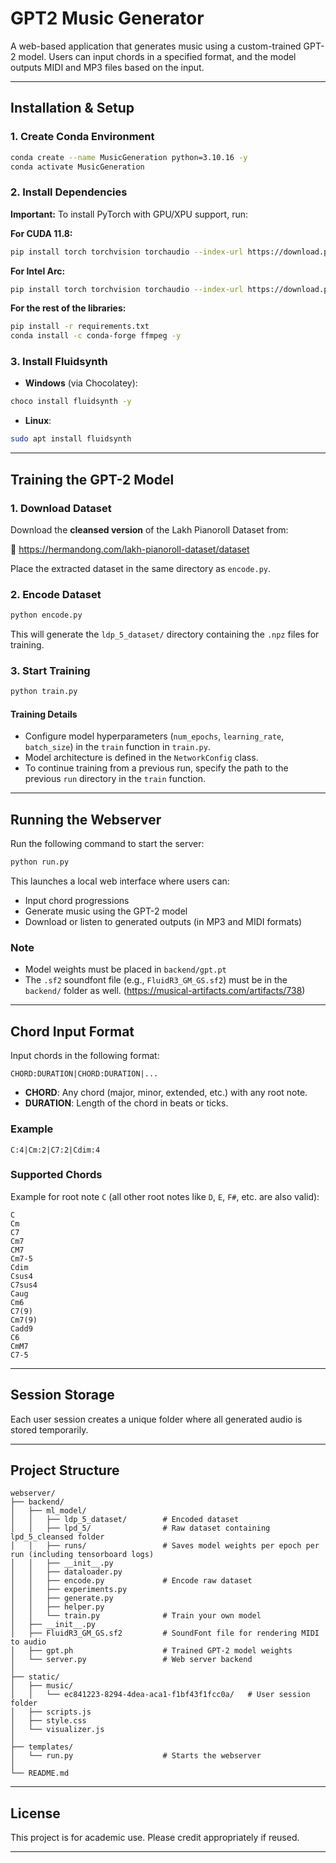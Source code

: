 # GPT2 Music Generator

A web-based application that generates music using a custom-trained GPT-2 model. Users can input chords in a specified format, and the model outputs MIDI and MP3 files based on the input.

---
## Installation & Setup

### 1. Create Conda Environment

```bash
conda create --name MusicGeneration python=3.10.16 -y
conda activate MusicGeneration
```

### 2. Install Dependencies

**Important:** To install PyTorch with GPU/XPU support, run:


**For CUDA 11.8:**

```bash
pip install torch torchvision torchaudio --index-url https://download.pytorch.org/whl/cu118
```

**For Intel Arc:**

```bash
pip install torch torchvision torchaudio --index-url https://download.pytorch.org/whl/test/xpu
```

**For the rest of the libraries:**

```bash
pip install -r requirements.txt
conda install -c conda-forge ffmpeg -y
```

### 3. Install Fluidsynth

- **Windows** (via Chocolatey):

```bash
choco install fluidsynth -y
```

- **Linux**:

```bash
sudo apt install fluidsynth
```

---

## Training the GPT-2 Model

### 1. Download Dataset

Download the **cleansed version** of the Lakh Pianoroll Dataset from:

🔗 https://hermandong.com/lakh-pianoroll-dataset/dataset

Place the extracted dataset in the same directory as `encode.py`.

### 2. Encode Dataset

```bash
python encode.py
```

This will generate the `ldp_5_dataset/` directory containing the `.npz` files for training.

### 3. Start Training

```bash
python train.py
```

#### Training Details

- Configure model hyperparameters (`num_epochs`, `learning_rate`, `batch_size`) in the `train` function in `train.py`.
- Model architecture is defined in the `NetworkConfig` class.
- To continue training from a previous run, specify the path to the previous `run` directory in the `train` function.

---

## Running the Webserver

Run the following command to start the server:

```bash
python run.py
```

This launches a local web interface where users can:

- Input chord progressions
- Generate music using the GPT-2 model
- Download or listen to generated outputs (in MP3 and MIDI formats)

### Note

- Model weights must be placed in `backend/gpt.pt`
- The `.sf2` soundfont file (e.g., `FluidR3_GM_GS.sf2`) must be in the `backend/` folder as well. (https://musical-artifacts.com/artifacts/738)

---

## Chord Input Format

Input chords in the following format:

```
CHORD:DURATION|CHORD:DURATION|...
```

- **CHORD**: Any chord (major, minor, extended, etc.) with any root note.
- **DURATION**: Length of the chord in beats or ticks.

### Example

```
C:4|Cm:2|C7:2|Cdim:4
```

### Supported Chords

Example for root note `C` (all other root notes like `D`, `E`, `F#`, etc. are also valid):

```
C
Cm
C7
Cm7
CM7
Cm7-5
Cdim
Csus4
C7sus4
Caug
Cm6
C7(9)
Cm7(9)
Cadd9
C6
CmM7
C7-5
```

---

## Session Storage

Each user session creates a unique folder where all generated audio is stored temporarily.

---

## Project Structure

```
webserver/
├── backend/
│   ├── ml_model/
│   │   ├── ldp_5_dataset/        # Encoded dataset
│   │   ├── lpd_5/                # Raw dataset containing lpd_5_cleansed folder
│   │   ├── runs/                 # Saves model weights per epoch per run (including tensorboard logs)
│   │   ├── __init__.py
│   │   ├── dataloader.py
│   │   ├── encode.py             # Encode raw dataset
│   │   ├── experiments.py
│   │   ├── generate.py
│   │   ├── helper.py
│   │   └── train.py              # Train your own model
│   ├── __init__.py
│   ├── FluidR3_GM_GS.sf2         # SoundFont file for rendering MIDI to audio
│   ├── gpt.ph                    # Trained GPT-2 model weights
│   └── server.py                 # Web server backend
│
├── static/
│   ├── music/
│   │   └── ec841223-8294-4dea-aca1-f1bf43f1fcc0a/   # User session folder
│   ├── scripts.js
│   ├── style.css
│   └── visualizer.js
│
├── templates/
│   └── run.py                    # Starts the webserver
│
└── README.md
```
---

## License

This project is for academic use. Please credit appropriately if reused.

---
